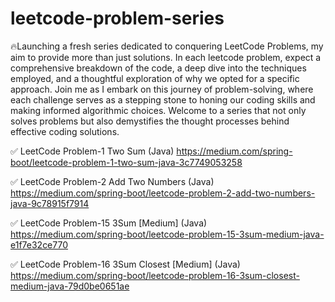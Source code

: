 # leetcode-problem-series

🔥Launching a fresh series dedicated to conquering LeetCode Problems, my aim to provide more than just solutions. In each leetcode problem, expect a comprehensive breakdown of the code, a deep dive into the techniques employed, and a thoughtful exploration of why we opted for a specific approach. Join me as I embark on this journey of problem-solving, where each challenge serves as a stepping stone to honing our coding skills and making informed algorithmic choices. Welcome to a series that not only solves problems but also demystifies the thought processes behind effective coding solutions.

✅ LeetCode Problem-1 Two Sum (Java)
https://medium.com/spring-boot/leetcode-problem-1-two-sum-java-3c7749053258

✅ LeetCode Problem-2 Add Two Numbers (Java)
https://medium.com/spring-boot/leetcode-problem-2-add-two-numbers-java-9c78915f7914


✅ LeetCode Problem-15 3Sum [Medium] (Java)
https://medium.com/spring-boot/leetcode-problem-15-3sum-medium-java-e1f7e32ce770

✅ LeetCode Problem-16 3Sum Closest [Medium] (Java)
https://medium.com/spring-boot/leetcode-problem-16-3sum-closest-medium-java-79d0be0651ae
